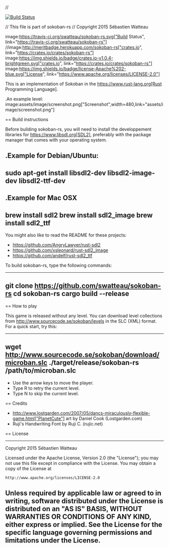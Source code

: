//

 [![Build Status](https://travis-ci.org/robisys/sokoban-rs.svg)](https://travis-ci.org/robisys/sokoban-rs)

// This file is part of sokoban-rs
// Copyright 2015 Sébastien Watteau

image:https://travis-ci.org/swatteau/sokoban-rs.svg["Build Status", link="https://travis-ci.org/swatteau/sokoban-rs"]
//image:http://meritbadge.herokuapp.com/sokoban-rs["crates.io", link="https://crates.io/crates/sokoban-rs"]
image:https://img.shields.io/badge/crates.io-v1.0.4-brightgreen.svg["crates.io", link="https://crates.io/crates/sokoban-rs"]
image:https://img.shields.io/badge/license-Apache%202-blue.svg["License", link="https://www.apache.org/licenses/LICENSE-2.0"]

This is an implementation of Sokoban in the https://www.rust-lang.org[Rust Programming Language].

.An example level:
image:assets/image/screenshot.png["Screenshot",width=480,link="assets/image/screenshot.png"]

== Build instructions

Before building sokoban-rs, you will need to install the developpement libraries for https://www.libsdl.org[SDL2], preferably with the package manager that comes
with your operating system.

.Example for Debian/Ubuntu:
----
sudo apt-get install libsdl2-dev libsdl2-image-dev libsdl2-ttf-dev
----

.Example for Mac OSX
----
brew install sdl2
brew install sdl2_image
brew install sdl2_ttf
----

You might also like to read the README for these projects:

* https://github.com/AngryLawyer/rust-sdl2
* https://github.com/xsleonard/rust-sdl2_image
* https://github.com/andelf/rust-sdl2_ttf

To build sokoban-rs, type the following commands:

----
git clone https://github.com/swatteau/sokoban-rs
cd sokoban-rs
cargo build --release
----

== How to play

This game is released without any level. You can download level collections from http://www.sourcecode.se/sokoban/levels in the SLC (XML) format. For a quick start, try this:

----
wget http://www.sourcecode.se/sokoban/download/microban.slc
./target/release/sokoban-rs /path/to/microban.slc
----

* Use the arrow keys to move the player.
* Type R to retry the current level.
* Type N to skip the current level.

== Credits

* http://www.lostgarden.com/2007/05/dancs-miraculously-flexible-game.html["PlanetCute"] art by Daniel Cook (Lostgarden.com)
* Ruji's Handwriting Font by Ruji C. (rujic.net)

== License

----
Copyright 2015 Sébastien Watteau

Licensed under the Apache License, Version 2.0 (the "License");
you may not use this file except in compliance with the License.
You may obtain a copy of the License at

    http://www.apache.org/licenses/LICENSE-2.0

Unless required by applicable law or agreed to in writing, software
distributed under the License is distributed on an "AS IS" BASIS,
WITHOUT WARRANTIES OR CONDITIONS OF ANY KIND, either express or implied.
See the License for the specific language governing permissions and
limitations under the License.
----
